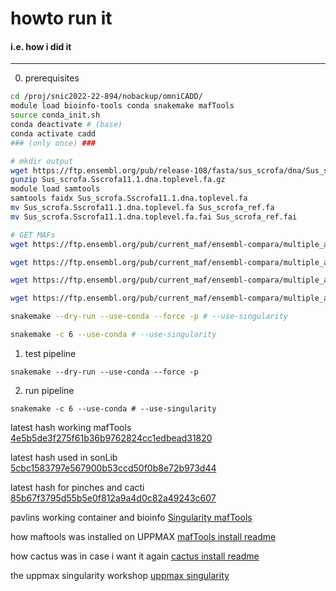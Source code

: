 # howto run it
#### i.e. how i did it
----
0. prerequisites
```bash
cd /proj/snic2022-22-894/nobackup/omniCADD/
module load bioinfo-tools conda snakemake mafTools
source conda_init.sh
conda deactivate # (base)
conda activate cadd
### (only once) ###

# mkdir output
wget https://ftp.ensembl.org/pub/release-108/fasta/sus_scrofa/dna/Sus_scrofa.Sscrofa11.1.dna.toplevel.fa.gz
gunzip Sus_scrofa.Sscrofa11.1.dna.toplevel.fa.gz
module load samtools
samtools faidx Sus_scrofa.Sscrofa11.1.dna.toplevel.fa
mv Sus_scrofa.Sscrofa11.1.dna.toplevel.fa Sus_scrofa_ref.fa
mv Sus_scrofa.Sscrofa11.1.dna.toplevel.fa.fai Sus_scrofa_ref.fai

# GET MAFs
wget https://ftp.ensembl.org/pub/current_maf/ensembl-compara/multiple_alignments/43_mammals.epo/43_mammals.epo.{1..18}_{1..30}.maf.gz

wget https://ftp.ensembl.org/pub/current_maf/ensembl-compara/multiple_alignments/43_mammals.epo/43_mammals.epo.X_{1..30}.maf.gz

wget https://ftp.ensembl.org/pub/current_maf/ensembl-compara/multiple_alignments/43_mammals.epo/43_mammals.epo.Y_{1..30}.maf.gz

wget https://ftp.ensembl.org/pub/current_maf/ensembl-compara/multiple_alignments/43_mammals.epo/43_mammals.epo.other_{1..856}.maf.gz

snakemake --dry-run --use-conda --force -p # --use-singularity

snakemake -c 6 --use-conda # --use-singularity
```

1. test pipeline
```
snakemake --dry-run --use-conda --force -p 
```

2. run pipeline
```
snakemake -c 6 --use-conda # --use-singularity
```

latest hash working mafTools
[4e5b5de3f275f61b36b9762824cc1edbead31820](https://github.com/dentearl/mafTools/commit/4e5b5de3f275f61b36b9762824cc1edbead31820)

latest hash used in sonLib
[5cbc1583797e567900b53ccd50f0b8e72b973d44](https://github.com/benedictpaten/sonLib/commit/5cbc1583797e567900b53ccd50f0b8e72b973d44)

latest hash for pinches and cacti
[85b67f3795d55b5e0f812a9a4d0c82a49243c607](https://github.com/benedictpaten/pinchesAndCacti/commit/85b67f3795d55b5e0f812a9a4d0c82a49243c607)

pavlins working container and bioinfo
[Singularity mafTools](https://github.com/pmitev/UPPMAX-Singularity/tree/main/mafTools)

how maftools was installed on UPPMAX
[mafTools install readme](https://github.com/UPPMAX/install-methods/blob/main/bioinfo/mafTools/mafTools-20220617-4e5b5de_install-README.md)

how cactus was in case i want it again
[cactus install readme](https://github.com/UPPMAX/install-methods/tree/main/bioinfo/cactus)

the uppmax singularity workshop
[uppmax singularity](https://pmitev.github.io/UPPMAX-Singularity-workshop/)
